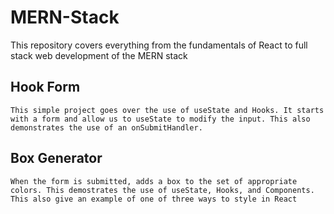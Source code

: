 # MERN-Stack
This repository covers everything from the fundamentals of React to full stack web development of the MERN stack

## Hook Form
```
This simple project goes over the use of useState and Hooks. It starts with a form and allow us to useState to modify the input. This also demonstrates the use of an onSubmitHandler.
```


## Box Generator
```
When the form is submitted, adds a box to the set of appropriate colors. This demostrates the use of useState, Hooks, and Components. This also give an example of one of three ways to style in React
```

